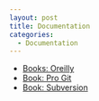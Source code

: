 ```yaml
---
layout: post
title: Documentation
categories:
  - Documentation
---
```

* [Books: Oreilly](http://geek.thekramms.com/Oreilly/)
* [Book: Pro Git](https://git-scm.com/book/en/v2)
* [Book: Subversion](http://svnbook.red-bean.com/en/1.7/svn-book.pdf)  
